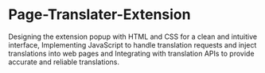# Page-Translater-Extension
 Designing the extension popup with HTML and CSS for a clean and intuitive interface, Implementing JavaScript to handle translation requests and inject translations into web pages and Integrating with translation APIs to provide accurate and reliable translations.
